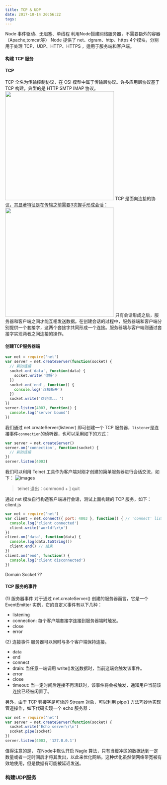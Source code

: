 ```yaml
---
title: TCP & UDP
date: 2017-10-14 20:56:22
tags:
---
```

Node 事件驱动、无阻塞、单线程
利用Node搭建网络服务器，不需要额外的容器（Apache,tomcat等）
Node 提供了 net、dgram、http、https 4个模块，分别用于处理 TCP、UDP、HTTP、HTTPS ，适用于服务端和客户端。

<!-- more -->

#### 构建 TCP 服务
#### TCP
TCP 全名为传输控制协议，在 OSI 模型中属于传输层协议。许多应用层协议基于 TCP 构建，典型的是 HTTP SMTP IMAP 协议。
<img style="width: 350px" src="http://oifogbmox.bkt.clouddn.com/171014-1-OSI.png" />
TCP 是面向连接的协议，其显著特征是在传输之前需要3次握手形成会话：
<img style="width: 350px" src="http://oifogbmox.bkt.clouddn.com/171014-2-tcp.png" />
只有会话形成之后，服务器和客户端之间才能互相发送数据。在创建会话的过程中，服务器端和客户端分别提供一个套接字，这两个套接字共同形成一个连接。服务器端与客户端则通过套接字实现两者之间连接的操作。

#### 创建TCP服务器端

```js
var net = require('net')
var server = net.createServer(function(socket) {
  // 新的连接
  socket.on('data', function(data) {
    socket.write('你好')
  })
  socket.on('end', function() {
    console.log('连接断开')
  })
  socket.write('欢迎你。。。')
})
server.listen(4003, function() {
  console.log('server bound')
})
```
我们通过 net.createServer(listener) 即可创建一个 TCP 服务器，`listener`是连接事件`connection`的侦听器，也可以采用如下的方式：
```js
var server = net.createServer()
server.on('connection', function(socket) {
  // 新的连接
})
server.listen(4003)
```
我们可以利用 Telnet 工具作为客户端对刚才创建的简单服务器进行会话交流，如下：
![images](http://oifogbmox.bkt.clouddn.com/171014-3.png)

> telnet 退出：commond + ] quit

通过 net 模块自行构造客户端进行会话，测试上面构建的 TCP 服务，如下：
client.js
```js
var net = require('net')
var client = net.connect({ port: 4003 }, function() { // 'connect' listener
  console.log('client connected')
  client.write('world!\r\n')
})
client.on('data', function(data) {
  console.log(data.toString())
  client.end() // 结束
})
client.on('end', function() {
  console.log('client disconnected')
}) 
```
Domain Socket ??

#### TCP 服务的事件

(1) 服务器事件
对于通过 net.createServer() 创建的服务器而言，它是一个 EventEmitter 实例，它的自定义事件有以下几种：
* listening
* connection: 每个客户端套接字连接到服务器端时触发。
* close
* error

(2) 连接事件
服务器可以同时与多个客户端保持连接。
* data
* end
* connect
* drain: 当任意一端调用 write()发送数据时，当前这端会触发该事件。
* error
* close
* timeout: 当一定时间后连接不再活跃时，该事件将会被触发，通知用户当前该连接已经被闲置了。

另外，由于 TCP 套接字是可读的 Stream 对象，可以利用 pipe() 方法巧妙地实现管道操作，如下代码实现一个 echo 服务器：
```js
var net = require('net')
var server = net.createServer(function(socket) {
  socket.write('Echo server\r\n')
  scoket.pipe(socket)
})
server.listen(4003, '127.0.0.1')
```
值得注意的是， 在Node中默认开启 Nagle 算法，只有当缓冲区的数据达到一定数量或者一定时间后才将其发出，以此来优化网络。这种优化虽然使网络带宽被有效地使用，但是数据有可能被延迟发送。

### 构建UDP服务

<div class="to-be-continued"></div>